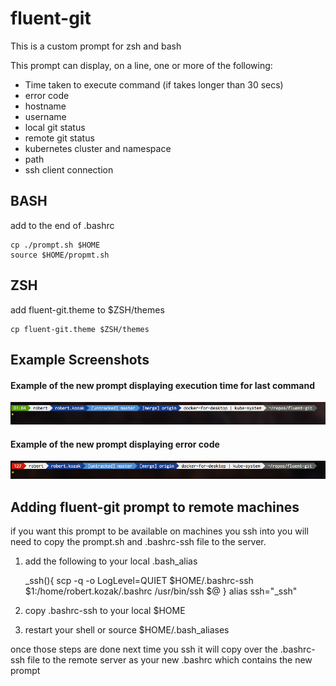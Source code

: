 # fluent-git

This is a custom prompt for zsh and bash

This prompt can display, on a line, one or more of the following:

* Time taken to execute command (if takes longer than 30 secs)
* error code
* hostname
* username
* local git status
* remote git status
* kubernetes cluster and namespace
* path
* ssh client connection


## BASH
add to the end of .bashrc

    cp ./prompt.sh $HOME
    source $HOME/propmt.sh

## ZSH
add fluent-git.theme to $ZSH/themes
    
    cp fluent-git.theme $ZSH/themes


## Example Screenshots


#### Example of the new prompt displaying execution time for last command

![Prompt with timer](full.png?raw=true)

#### Example of the new prompt displaying error code

![Example with error](error.png?raw=true)



## Adding fluent-git prompt to remote machines

if you want this prompt to be available on machines you ssh into you will need to copy the prompt.sh and .bashrc-ssh file to the server.

1. add the following to your local .bash_alias
    
    _ssh(){
      scp -q -o LogLevel=QUIET $HOME/.bashrc-ssh $1:/home/robert.kozak/.bashrc
      /usr/bin/ssh $@
    }
    alias ssh="_ssh"

2. copy .bashrc-ssh to your local $HOME

3. restart your shell or source $HOME/.bash_aliases

once those steps are done next time you ssh it will copy over the .bashrc-ssh file to the remote server as your new .bashrc which contains the new prompt

